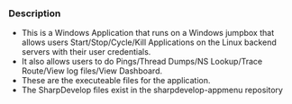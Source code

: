 ### Description
* This is a Windows Application that runs on a Windows jumpbox that allows users Start/Stop/Cycle/Kill Applications on the Linux backend servers with their user credentials.
* It also allows users to do Pings/Thread Dumps/NS Lookup/Trace Route/View log files/View Dashboard.
* These are the executeable files for the application.
* The SharpDevelop files exist in the sharpdevelop-appmenu repository
